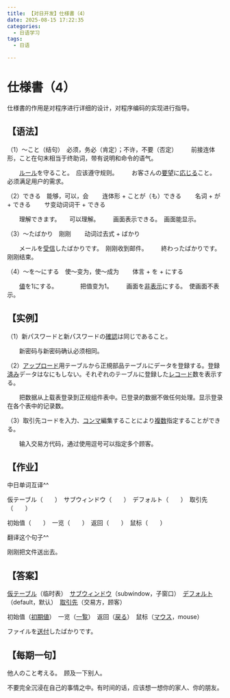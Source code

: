 ```yaml
---
title: 【对日开发】仕様書（4）
date: 2025-08-15 17:22:35
categories:
  - 日语学习
tags:
  - 日语

---
```


# 仕様書（4）

仕様書的作用是对程序进行详细的设计，对程序编码的实现进行指导。

## **【语法】** 

（1）～こと（结句）　必须，务必（肯定）；不许，不要（否定）
　　前接连体形，こと在句末相当于终助词，带有说明和命令的语气。

　　[ルール](http://dict.hjenglish.com/jp/w/ルール)を守ること。　应该遵守规则。
　　お客さんの[要望](http://dict.hjenglish.com/jp/w/要望)に[応じる](http://dict.hjenglish.com/jp/w/応じる)こと。　必须满足用户的需求。

（2）できる　能够，可以，会
　　连体形 + ことが（も）できる
　　名词 + が + できる
　　サ变动词词干 + できる

　　理解できます。　　可以理解。
　　画面表示できる。　画面能显示。

（3）～たばかり　刚刚
　　动词过去式 + ばかり

　　メールを[受信](http://dict.hjenglish.com/jp/w/受信)したばかりです。　刚刚收到邮件。
　　終わったばかりです。　　　　　刚刚结束。

（4）～を～にする　使～变为，使～成为
　　体言 + を + にする

　　[値](http://dict.hjenglish.com/jp/w/値)を1にする。　　　　 把值变为1。
　　画面を[非表示](http://dict.hjenglish.com/jp/w/非表示)にする。　使画面不表示。

## **【实例】**

（1）新パスワードと新パスワードの[確認](http://dict.hjenglish.com/jp/w/確認)は同じであること。

　　新密码与新密码确认必须相同。

（2）[アップロード](http://dict.hjenglish.com/jp/w/アップロード)用テーブルから正規部品テーブルにデータを登録する。登録[済み](http://dict.hjenglish.com/jp/w/済み)データはなにもしない。それぞれのテーブルに登録した[レコード](http://dict.hjenglish.com/jp/w/レコード)数を表示する。

　　把数据从上载表登录到正规组件表中。已登录的数据不做任何处理。显示登录在各个表中的记录数。

（3）取引先コードを入力、[コンマ](http://dict.hjenglish.com/jp/w/コンマ)編集することにより[複数](http://dict.hjenglish.com/jp/w/複数)指定することができる。

　　输入交易方代码，通过使用逗号可以指定多个顾客。

## **【作业】**

中日单词互译^^

仮テーブル（　　）　サブウィンドウ（　　）　デフォルト（　　）　取引先（　　）

初始值（　　）　一览（　　）　返回（　　）　鼠标（　　）

翻译这个句子^^

刚刚把文件送出去。

## **【答案】**
[仮テーブル](http://dict.hjenglish.com/jp/w/仮テーブル)（临时表）　[サブウィンドウ](http://dict.hjenglish.com/jp/w/サブウィンドウ)（subwindow，子窗口）　[デフォルト](http://dict.hjenglish.com/jp/w/デフォルト)（default，默认）　[取引先](http://dict.hjenglish.com/jp/w/取引先)（交易方，顾客） 

初始值（[初期値](http://dict.hjenglish.com/jp/w/初期値)）　一览（[一覧](http://dict.hjenglish.com/jp/w/一覧)）　返回（[戻る](http://dict.hjenglish.com/jp/w/戻る)）　鼠标（[マウス](http://dict.hjenglish.com/jp/w/マウス)，mouse）

ファイルを[送付](http://dict.hjenglish.com/jp/w/送付)したばかりです。

## **【每期一句】**
他人のこと考える。　顾及一下别人。

不要完全沉浸在自己的事情之中。有时间的话，应该想一想你的家人、你的朋友。